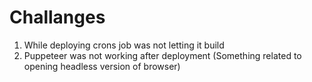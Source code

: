 # Challanges
1. While deploying crons job was not letting it build
2. Puppeteer was not working after deployment (Something related to opening headless version of browser)